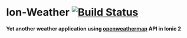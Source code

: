 # Ion-Weather [![Build Status](https://travis-ci.org/minibhati93/weather-ionic2.svg?branch=master)](https://travis-ci.org/minibhati93/weather-ionic2) 
#### Yet another weather application using [openweathermap](http://openweathermap.org/) API in Ionic 2
